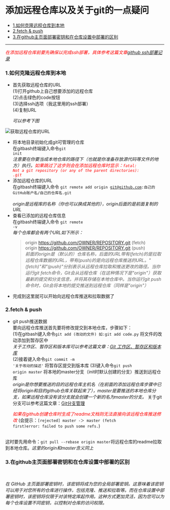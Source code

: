 # **添加远程仓库以及关于git的一点疑问**

- [1.如何克隆远程仓库到本地](#1)
- [2.fetch & push](#2)
- [3.在github主页面部署密钥和在仓库设置中部署的区别](#3)

---

 <i> <font color=#FF0000> 在添加远程仓库前要先确保以完成ssh部署，具体参考这篇文章</font>[github ssh部署记录](https://www.cnblogs.com/littlejazzcat/p/17578723.html) </i>
 <br>

<h3 id ="1">1.如何克隆远程仓库到本地</h3>

- 首先获取远程仓库的URL<br>
  (1)打开github上自己想要添加的远程仓库<br>
  (2)点击绿色的code按钮<br>
  (3)选择ssh选项（我这里用的ssh部署）<br>
  (4)复制URL<br>

    <i>可以参考下图 </i>

![获取远程仓库的URL](https://pics0.baidu.com/feed/314e251f95cad1c890509dd8d8ade005cb3d5181.jpeg?token=22753cc899217a02c1bfbdc83bb58546)

- 将本地目录初始化成git可管理的仓库<br>
  在gitbash终端键入命令<code>git init</code>
  <br>
  <em>注意要在你要当成本地仓库的路径下（也就是你准备存放源代码等文件的地方）执行。<font color=#FF0000>如果跳过了这步则会在添加远程仓库时显示：<code>fatal: Not a git repository (or any of the parent directories): .git</code></font></em>
  <br>
- 添加远程仓库的URL<br>[](#remote)
  在gitbash终端键入命令 <code>git remote add origin  git@github.com:自己的GitHub账户名/自己的仓库名.git </code>
  <br>
  <em> origin是远程库的名称（你也可以换成其他的），origin后面的是前面复制的URL </em>
  <br>
- 查看已添加的远程仓库信息<br>
  在gitbash终端键入命令 <code>git remote -v</code> <br>
  <i>每个仓库都会有两个URL如下所示：</i>
  <br>
  > origin  https://github.com/OWNER/REPOSITORY.git (fetch) <br>
  > origin  https://github.com/OWNER/REPOSITORY.git (push) <br>
<em>前面的origin是（默认的）仓库名称，后面的URL带有(fetch)的是拉取远程仓库数据的URL，带有(push)的是向远程仓库推送的URL。"(fetch)"和"(push)"分别表示从远程仓库拉取和推送更改的路径。当你运行git fetch命令，Git会从远程仓库（在这种情况下是"origin"）获取最新的提交和分支信息，并将其存储在本地仓库中。当你运行git push命令时，Git会将本地的提交推送到远程仓库（同样是"origin"）</em>
- 完成到这里就可以开始向远程仓库推送和拉取数据了
  
<h3 id ="2">2.fetch & push</h3>

- git push推送数据<br>
  要向远程仓库推送首先要将修改提交到本地仓库，步骤如下：<br>
  (1)在gitbash键入命令<code>git add (改动的文件)  如:git add code.py</code>
  将文件的改动添加到暂存区中<br>
  <i>关于工作区、暂存区和版本库可以参考这篇文章：[Git 工作区、暂存区和版本库](https://www.runoob.com/git/git-workspace-index-repo.html)</i>
  <br>
  (2)接着键入命令<code>git commit -m '关于改动的描述'</code>
  将暂存区提交到版本库
  (3)键入命令<code>git push origin master</code>
  将本地的master分支（init时默认创建的分支）推送到远程仓库<br>
  <i>origin是你想要推送的目的远程仓库主机名（在前面的添加远程仓库步骤中已经将origin和目的github仓库关联起来了），master是要推送的本地仓库分支，如果远程仓库没有该分支就会创建一个新的名为master的分支。</i> 关于git分支可以参考这篇文章：[Git分支管理](https://www.runoob.com/git/git-branch.html)<br>

  <i> <font color=#FF0000>如果在github创建仓库时生成了readme文档则无法直接向该远程仓库推送修改 </font> </i>(会提示：<code>[rejected] master -＞ master (fetch first)error: failed to push some refs.</code>)
 <br>
  这时要先用命令：<code>git pull --rebase origin master</code>将远程仓库的readme拉取到本地仓库。<i>这里的origin和master含义同上</i>
 <br>
<h3 id ="3">3.在github主页面部署密钥和在仓库设置中部署的区别</h3>
<br>

<i>在 GitHub 主页面部署密钥时，该密钥将成为您的全局部署密钥。这意味着该密钥可以用于对您所有的仓库进行操作，包括克隆、推送和拉取等。而在仓库设置中部署密钥时，该密钥将仅限于对该特定库起作用。这种方式更加灵活，因为您可以为每个仓库设置不同密钥，以控制对仓库的访问权限。</i>
